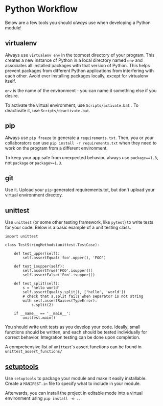 # Python Workflow

Below are a few tools you should *always* use when developing a Python module!

## virtualenv

Always use `virtualenv env` in the topmost directory of your program. This creates a new instance of Python in a local directory named `env` and associates all installed packages with that version of Python. This helps prevent packages from different Python applications from interfering with each other. Avoid ever installing packages locally, except for virtualenv itself.

`env` is the name of the environment - you can name it something else if you desire.

To activate the virtual environment, use `Scripts/activate.bat` . To deactivate it, use `Scripts/deactivate.bat`.

## pip

Always use `pip freeze` to generate a `requirements.txt`. Then, you or your collaborators can use `pip install -r requirements.txt` when they need to work on the program from a different environment.

To keep your app safe from unexpected behavior, always use `package==1.3`, not `package` or `package>=1.3`.

## git

Use it. Upload your `pip`-generated requirements.txt, but don't upload your virtual environment directoy.

## unittest

Use `unittest` (or some other testing framework, like `pytest`) to write tests for your code. Below is a basic example of a unit testing class.

    import unittest

    class TestStringMethods(unittest.TestCase):

        def test_upper(self):
            self.assertEqual('foo'.upper(), 'FOO')

        def test_isupper(self):
            self.assertTrue('FOO'.isupper())
            self.assertFalse('Foo'.isupper())

        def test_split(self):
            s = 'hello world'
            self.assertEqual(s.split(), ['hello', 'world'])
            # check that s.split fails when separator is not string
            with self.assertRaises(TypeError):
                s.split(2)

        if __name__ == '__main__':
            unittest.main()

You should write unit tests as you develop your code. Ideally, small functions should be written, and each should be tested individually for correct behavior. Integration testing can be done upon completion.

A comprehensive list of `unittest`'s assert functions can be found in `unittest_assert_functions/`

## [setuptools](https://setuptools.readthedocs.io/en/latest/)

Use `setuptools` to package your module and make it easily installable. Create a `MANIFEST.in` file to specify what to include in your module.

Afterwards, you can install the project in editable mode into a virtual environment using `pip install -e .`.